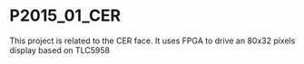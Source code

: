 # P2015_01_CER
This project is related to the CER face. It uses FPGA to drive an 80x32 pixels display based on TLC5958

